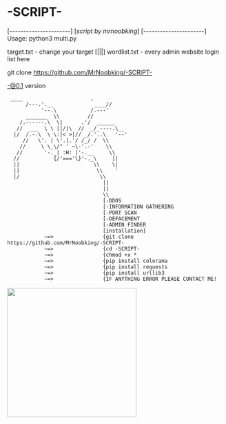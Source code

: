 # -SCRIPT-
[----------------------]
[_script by mrnoobking_]
[----------------------]
Usage: python3 multi.py

target.txt - change your target 
[|||] wordlist.txt - every admin website login list here 


git clone https://github.com/MrNoobking/-SCRIPT-

-@0.1 version


     ____                      ,
          /---.'.__             ____//
               '--.\           /.---'
          _______  \\         //
        /.------.\  \|      .'/  ______
       //  ___  \ \ ||/|\  //  _/_----.\__
      |/  /.-.\  \ \:|< >|// _/.'..\   '--'
         //   \'. | \'.|.'/ /_/ /  \\
        //     \ \_\/" ' ~\-'.-'    \\
       //       '-._| :H: |'-.__     \\
      //           {/'==='\}'-._\     ||
      ||                        \\    \|
      ||                         \\    '
      |/                          \\
                                   ||
                                   ||
                                   \\
                                   [-DDOS
                                   [-INFORMATION GATHERING
                                   [-PORT SCAN
                                   [-DEFACEMENT
                                   [-ADMIN FINDER
                                   [installation]
                ~=>                {git clone https://github.com/MrNoobking/-SCRIPT-
                ~=>                {cd -SCRIPT-
                ~=>                {chmod +x *
                ~=>                {pip install colorama
                ~=>                {pip install requests
                ~=>                {pip install urllib3
                ~=>                {IF ANYTHING ERROR PLEASE CONTACT ME!
                
<img src="https://i.somethingawful.com/u/garbageday/2015/Comedy_Goldmine/Skeleton_GIFs/Hogge_Wild_36.gif" width="300px">
